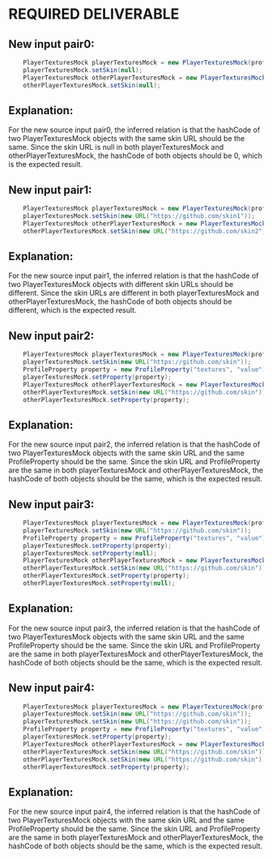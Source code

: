 # REQUIRED DELIVERABLE
## New input pair0:
```java
    PlayerTexturesMock playerTexturesMock = new PlayerTexturesMock(profile);
    playerTexturesMock.setSkin(null);
    PlayerTexturesMock otherPlayerTexturesMock = new PlayerTexturesMock(profile);
    otherPlayerTexturesMock.setSkin(null);
```
## Explanation:
For the new source input pair0, the inferred relation is that the hashCode of two PlayerTexturesMock objects with the same skin URL should be the same. Since the skin URL is null in both playerTexturesMock and otherPlayerTexturesMock, the hashCode of both objects should be 0, which is the expected result.

## New input pair1:
```java
    PlayerTexturesMock playerTexturesMock = new PlayerTexturesMock(profile);
    playerTexturesMock.setSkin(new URL("https://github.com/skin1"));
    PlayerTexturesMock otherPlayerTexturesMock = new PlayerTexturesMock(profile);
    otherPlayerTexturesMock.setSkin(new URL("https://github.com/skin2"));
```
## Explanation:
For the new source input pair1, the inferred relation is that the hashCode of two PlayerTexturesMock objects with different skin URLs should be different. Since the skin URLs are different in both playerTexturesMock and otherPlayerTexturesMock, the hashCode of both objects should be different, which is the expected result.

## New input pair2:
```java
    PlayerTexturesMock playerTexturesMock = new PlayerTexturesMock(profile);
    playerTexturesMock.setSkin(new URL("https://github.com/skin"));
    ProfileProperty property = new ProfileProperty("textures", "value");
    playerTexturesMock.setProperty(property);
    PlayerTexturesMock otherPlayerTexturesMock = new PlayerTexturesMock(profile);
    otherPlayerTexturesMock.setSkin(new URL("https://github.com/skin"));
    otherPlayerTexturesMock.setProperty(property);
```
## Explanation:
For the new source input pair2, the inferred relation is that the hashCode of two PlayerTexturesMock objects with the same skin URL and the same ProfileProperty should be the same. Since the skin URL and ProfileProperty are the same in both playerTexturesMock and otherPlayerTexturesMock, the hashCode of both objects should be the same, which is the expected result.

## New input pair3:
```java
    PlayerTexturesMock playerTexturesMock = new PlayerTexturesMock(profile);
    playerTexturesMock.setSkin(new URL("https://github.com/skin"));
    ProfileProperty property = new ProfileProperty("textures", "value");
    playerTexturesMock.setProperty(property);
    playerTexturesMock.setProperty(null);
    PlayerTexturesMock otherPlayerTexturesMock = new PlayerTexturesMock(profile);
    otherPlayerTexturesMock.setSkin(new URL("https://github.com/skin"));
    otherPlayerTexturesMock.setProperty(property);
    otherPlayerTexturesMock.setProperty(null);
```
## Explanation:
For the new source input pair3, the inferred relation is that the hashCode of two PlayerTexturesMock objects with the same skin URL and the same ProfileProperty should be the same. Since the skin URL and ProfileProperty are the same in both playerTexturesMock and otherPlayerTexturesMock, the hashCode of both objects should be the same, which is the expected result.

## New input pair4:
```java
    PlayerTexturesMock playerTexturesMock = new PlayerTexturesMock(profile);
    playerTexturesMock.setSkin(new URL("https://github.com/skin"));
    playerTexturesMock.setSkin(new URL("https://github.com/skin"));
    ProfileProperty property = new ProfileProperty("textures", "value");
    playerTexturesMock.setProperty(property);
    PlayerTexturesMock otherPlayerTexturesMock = new PlayerTexturesMock(profile);
    otherPlayerTexturesMock.setSkin(new URL("https://github.com/skin"));
    otherPlayerTexturesMock.setSkin(new URL("https://github.com/skin"));
    otherPlayerTexturesMock.setProperty(property);
```
## Explanation:
For the new source input pair4, the inferred relation is that the hashCode of two PlayerTexturesMock objects with the same skin URL and the same ProfileProperty should be the same. Since the skin URL and ProfileProperty are the same in both playerTexturesMock and otherPlayerTexturesMock, the hashCode of both objects should be the same, which is the expected result.
